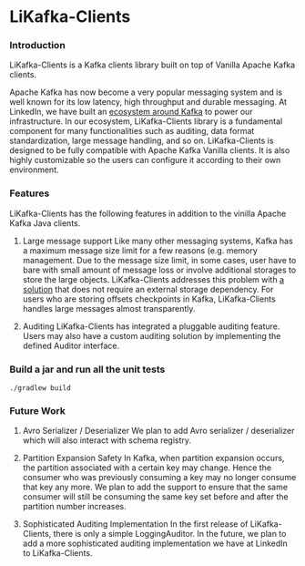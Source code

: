 LiKafka-Clients
===================

### Introduction ###
LiKafka-Clients is a Kafka clients library built on top of Vanilla Apache Kafka clients. 

Apache Kafka has now become a very popular messaging system and is well known for its low latency, high throughput and durable messaging. At LinkedIn, we have built an [ecosystem around Kafka](https://engineering.linkedin.com/blog/2016/04/kafka-ecosystem-at-linkedin) to power our infrastructure. In our ecosystem, LiKafka-Clients library is a fundamental component for many functionalities such as auditing, data format standardization, large message handling, and so on. LiKafka-Clients is designed to be fully compatible with Apache Kafka Vanilla clients. It is also highly customizable so the users can configure it according to their own environment.

### Features ###
LiKafka-Clients has the following features in addition to the vinilla Apache Kafka Java clients.

1. Large message support
Like many other messaging systems, Kafka has a maximum message size limit for a few reasons (e.g. memory management. Due to the message size limit, in some cases, user have to bare with small amount of message loss or involve additional storages to store the large objects. LiKafka-Clients addresses this problem with [a solution](http://www.slideshare.net/JiangjieQin/handle-large-messages-in-apache-kafka-58692297) that does not require an external storage dependency. For users who are storing offsets checkpoints in Kafka, LiKafka-Clients handles large messages almost transparently.

2. Auditing
LiKafka-Clients has integrated a pluggable auditing feature. Users may also have a custom auditing solution by implementing the defined Auditor interface.

### Build a jar and run all the unit tests ###
`./gradlew build`


### Future Work ###
1. Avro Serializer / Deserializer
We plan to add Avro serializer / deserializer which will also interact with schema registry.

2. Partition Expansion Safety
In Kafka, when partition expansion occurs, the partition associated with a certain key may change. Hence the consumer who was previously consuming a key may no longer consume that key any more. We plan to add the support to ensure that the same consumer will still be consuming the same key set before and after the partition number increases.

3. Sophisticated Auditing Implementation
In the first release of LiKafka-Clients, there is only a simple LoggingAuditor. In the future, we plan to add a more sophisticated auditing implementation we have at LinkedIn to LiKafka-Clients.


